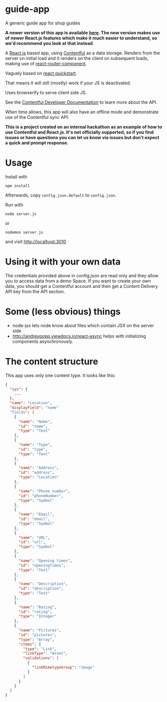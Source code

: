 guide-app
=========

A generic guide app for shop guides

**A newer version of this app is available [here](https://github.com/contentful/guide-app-sw). The new version makes use of newer React.js features which make it much easier to understand, so we'd recommend you look at that instead**.

A [React.js](http://facebook.github.io/react/) based app, using [Contentful](https://www.contentful.com/) as a data storage. Renders from
the server on initial load and it renders on the client on subsequent
loads, making use of [react-router-component](andreypopp.viewdocs.io/react-router-component).

Vaguely based on [react quickstart](https://github.com/andreypopp/react-quickstart).

That means it will still (mostly) work if your JS is deactivated.

Uses browserify to serve client side JS.

See the [Contentful Developer Documentation](https://www.contentful.com/developers) to learn more about the API.

When time allows, this app will also have an offline mode and
demonstrate use of the Contentful sync API.

**This is a project created on an internal hackathon as an example of how to use Contentful and React.js. It's not officially supported, so if you find issues or have questions you can let us know via issues but don't expect a quick and prompt response.**

# Usage

Install with

```
npm install
```

Afterwards, copy `config.json.default` to `config.json`.

Run with

```
node server.js
```

or

```
nodemon server.js
```

and visit [http://localhost:3010](http://localhost:3010)

# Using it with your own data

The credentials provided above in config.json are read only and they allow you to access data from a demo Space. If you want to create your own data, you should get a Contentful account and then get a Content Delivery API key from the API section.

# Some (less obvious) things
- node-jsx lets node know about files which contain JSX on the server
  side
- http://andreypopp.viewdocs.io/react-async helps with initializing
  components asynchronously.

# The content structure

This app uses only one content type. It looks like this:

```json
{
  "sys": {
    ...
  },
  "name": "Location",
  "displayField": "name"
  "fields": [
    {
      "name": "Name",
      "id": "name",
      "type": "Text"
    },
    {
      "name": "Type",
      "id": "type",
      "type": "Text"
    },
    {
      "name": "Address",
      "id": "address",
      "type": "Location"
    },
    {
      "name": "Phone number",
      "id": "phoneNumber",
      "type": "Symbol"
    },
    {
      "name": "Email",
      "id": "email",
      "type": "Symbol"
    },
    {
      "name": "URL",
      "id": "url",
      "type": "Symbol"
    },
    {
      "name": "Opening times",
      "id": "openingTimes",
      "type": "Text"
    },
    {
      "name": "Description",
      "id": "description",
      "type": "Text"
    },
    {
      "name": "Rating",
      "id": "rating",
      "type": "Integer"
    },
    {
      "name": "Pictures",
      "id": "pictures",
      "type": "Array",
      "items": {
        "type": "Link",
        "linkType": "Asset",
        "validations": [
          {
            "linkMimetypeGroup": "image"
          }
        ]
      }
    }
  ]
}
```

